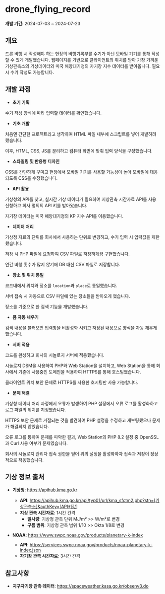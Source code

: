 # drone_flying_record

**개발 기간**: 2024-07-03 ~ 2024-07-23

## 개요

드론 비행 시 작성해야 하는 현장의 비행기록부를 수기가 아닌 모바일 기기를 통해 작성할 수 있게 개발했습니다. 웹페이지를 기반으로 클라이언트의 위치를 받아 가장 가까운 기상관측소의 기상데이터와 미국 해양대기청의 자기장 지수 데이터를 받아옵니다. 필요시 수기 작성도 가능합니다.

## 개발 과정

- **초기 기획**

수기 작성 양식에 따라 입력할 데이터를 확인했습니다.


- **기초 개발**

처음엔 간단한 프로젝트라고 생각하여 HTML 파일 내부에 스크립트를 넣어 개발하려 했습니다.

이후, HTML, CSS, JS를 분리하고 컴퓨터 화면에 맞춰 입력 양식을 구성했습니다.

- **스타일링 및 반응형 디자인**

CSS를 간단하게 꾸미고 현장에서 모바일 기기를 사용할 가능성이 높아 모바일에 대응되도록 CSS를 수정했습니다.

- **API 활용**

기상청의 API를 찾고, 실시간 기상 데이터가 필요하여 지상관측 시간자료 API를 사용 신청하고 회사 명의의 API 키를 받아왔습니다. 

자기장 데이터는 미국 해양대기청의 KP 지수 API를 이용했습니다.


- **데이터 처리**

기상청 자료의 단위를 회사에서 사용하는 단위로 변경하고, 수기 입력 시 입력값을 제한했습니다. 

저장 시 PHP 파일에 요청하여 CSV 파일로 저장하게끔 구현했습니다. 

연간 비행 횟수가 많지 않기에 DB 대신 CSV 파일로 저장합니다.


- **장소 및 위치 통일**

코드내에서 위치와 장소를 `location`과 `place`로 통일했습니다. 

서버 접속 시 자동으로 CSV 파일에 있는 장소들을 받아오게 했습니다. 

장소를 기준으로 한 검색 기능을 개발했습니다.


- **폼 자동 채우기**

검색 내용을 불러오면 입력창을 비활성화 시키고 저장된 내용으로 양식을 자동 채우게 했습니다.


- **서버 적용**

코드를 완성하고 회사의 시놀로지 서버에 적용했습니다. 

시놀로지 DSM을 사용하여 PHP와 Web Station을 설치하고, Web Station을 통해 회사에서 기존에 사용중인 도메인을 적용하여 HTTPS를 통해 호스팅했습니다.

클라이언트 위치 보안 문제로 HTTPS를 사용한 호시팅만 사용 가능합니다.


- **문제 해결**

기상청 데이터 처리 과정에서 오류가 발생하여 PHP 설정에서 오류 로그를 활성화하고 로그 파일의 위치를 지정했습니다. 

HTTPS 보안 문제로 거절되는 것을 발견하여 PHP 설정을 수정하고 재부팅했으나 문제가 해결되지 않았습니다. 

오류 로그를 통하여 문제를 파악한 결과, Web Station의 PHP 8.2 설정 중 OpenSSL과 Curl 사용 여부가 문제였습니다. 

회사의 시놀로지 관리자 접속 권한을 얻어 위의 설정을 활성화하자 접속과 저장이 정상적으로 작동했습니다.

## 기상 정보 출처

- **기상청**: https://apihub.kma.go.kr
  - **API**: https://apihub.kma.go.kr/api/typ01/url/kma_sfctm2.php?stn=[기상관측소]&authKey=[API키값]
  - **지상 관측 시간자료**: 1시간 간격
    - **일사량**: 기상청 관측 단위 MJ/m² >> W/m²로 변경
    - **구름 범위**: 기상청 관측 범위 1/10 >> Okta 1/8로 변경

- **NOAA**: https://www.swpc.noaa.gov/products/planetary-k-index
  - **API**: https://services.swpc.noaa.gov/products/noaa-planetary-k-index.json
  - **자기장 관측 시간자료**: 3시간 간격

## 참고사항

- **지구자기장 관측 데이터**: https://spaceweather.kasa.go.kr/obsenv3.do
